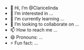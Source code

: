 - 👋 Hi, I’m @Claricelinda
- 👀 I’m interested in ...
- 🌱 I’m currently learning ...
- 💞️ I’m looking to collaborate on ...
- 📫 How to reach me ...
- 😄 Pronouns: ...
- ⚡ Fun fact: ...

<!---
Claricelinda/Claricelinda is a ✨ special ✨ repository because its `README.md` (this file) appears on your GitHub profile.
You can click the Preview link to take a look at your changes.
--->
